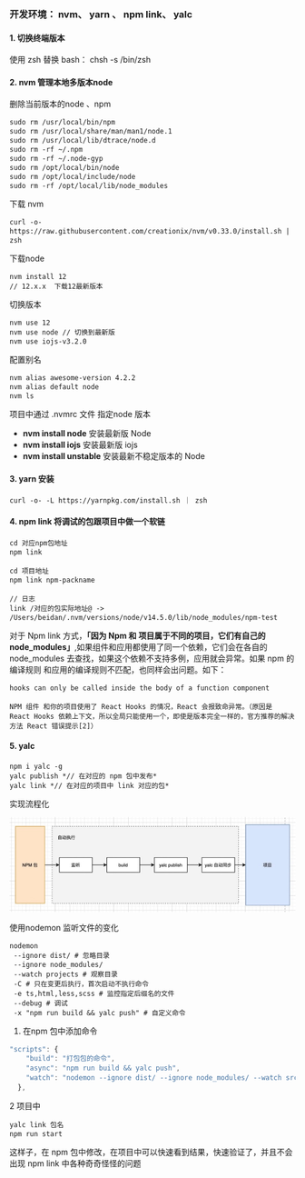 ### 开发环境： nvm、 yarn 、 npm link、 yalc



#### 1. 切换终端版本

使用 zsh 替换 bash：	chsh -s /bin/zsh

#### 2. nvm 管理本地多版本node

删除当前版本的node 、npm

```
sudo rm /usr/local/bin/npm
sudo rm /usr/local/share/man/man1/node.1
sudo rm /usr/local/lib/dtrace/node.d
sudo rm -rf ~/.npm
sudo rm -rf ~/.node-gyp
sudo rm /opt/local/bin/node
sudo rm /opt/local/include/node
sudo rm -rf /opt/local/lib/node_modules
```



下载 nvm

```shell
curl -o- https://raw.githubusercontent.com/creationix/nvm/v0.33.0/install.sh | zsh
```

下载node

```
nvm install 12
// 12.x.x  下载12最新版本
```



切换版本

```
nvm use 12
nvm use node // 切换到最新版
nvm use iojs-v3.2.0
```



配置别名

```
nvm alias awesome-version 4.2.2
nvm alias default node
nvm ls
```

项目中通过 .nvmrc 文件 指定node 版本

- **nvm install node** 安装最新版 Node
- **nvm install iojs** 安装最新版 iojs
- **nvm install unstable** 安装最新不稳定版本的 Node

#### 3. yarn 安装

```shell
curl -o- -L https://yarnpkg.com/install.sh ｜ zsh
```



#### 4. npm link 将调试的包跟项目中做一个软链

```
cd 对应npm包地址
npm link

cd 项目地址
npm link npm-packname

// 日志
link /对应的包实际地址@ -> /Users/beidan/.nvm/versions/node/v14.5.0/lib/node_modules/npm-test
```

对于 Npm link 方式，**「因为 Npm 和 项目属于不同的项目，它们有自己的 node_modules」**,如果组件和应用都使用了同一个依赖，它们会在各自的 node_modules 去查找，如果这个依赖不支持多例，应用就会异常。如果 npm 的编译规则 和应用的编译规则不匹配，也同样会出问题。如下：

```
hooks can only be called inside the body of a function component

NPM 组件 和你的项目使用了 React Hooks 的情况，React 会报致命异常。（原因是 React Hooks 依赖上下文，所以全局只能使用一个，即使是版本完全一样的，官方推荐的解决方法 React 错误提示[2]）
```

#### 5. yalc

```shell
npm i yalc -g
yalc publish *// 在对应的 npm 包中发布*
yalc link *// 在对应的项目中 link 对应的包*
```



实现流程化

![image-20210629190331821](../images/image-20210629190331821.png)

使用nodemon 监听文件的变化

```
nodemon
 --ignore dist/ # 忽略目录
 --ignore node_modules/
 --watch projects # 观察目录
 -C # 只在变更后执行，首次启动不执行命令
 -e ts,html,less,scss # 监控指定后缀名的文件
 --debug # 调试
 -x "npm run build && yalc push" # 自定义命令
```



1. 在npm 包中添加命令

```js
"scripts": {
    "build": "打包包的命令",
    "async": "npm run build && yalc push",
    "watch": "nodemon --ignore dist/ --ignore node_modules/ --watch src/ -C -e ts,tsx,scss --debug -x 'tnpm run async'", // 自动监听
  },
```



2 项目中

```
yalc link 包名
npm run start
```



这样子，在 npm 包中修改，在项目中可以快速看到结果，快速验证了，并且不会出现 npm link 中各种奇奇怪怪的问题

